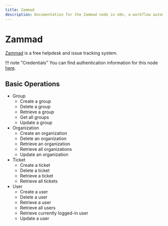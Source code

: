 ```yaml
---
title: Zammad
description: Documentation for the Zammad node in n8n, a workflow automation platform. Includes details of operations and configuration, and links to examples and credentials information.
---
```


# Zammad

[Zammad](https://zammad.com/) is a free helpdesk and issue tracking system.

!!! note "Credentials"
    You can find authentication information for this node [here](/integrations/builtin/credentials/zammad/).


## Basic Operations

* Group
    * Create a group
    * Delete a group
    * Retrieve a group
    * Get all groups
    * Update a group
* Organization
    * Create an organization
    * Delete an organization
    * Retrieve an organization
    * Retrieve all organizations
    * Update an organization
* Ticket
    * Create a ticket
    * Delete a ticket
    * Retrieve a ticket
    * Retrieve all tickets
* User
    * Create a user
    * Delete a user
    * Retrieve a user
    * Retrieve all users
    * Retrieve currently logged-in user
    * Update a user


